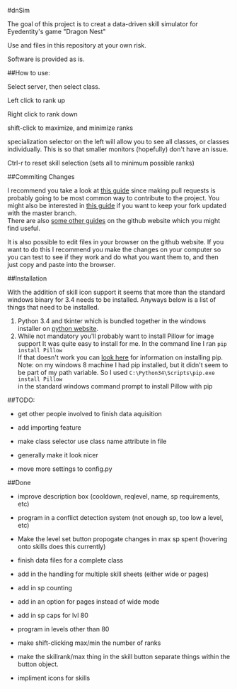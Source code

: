 #dnSim

The goal of this project is to creat a data-driven skill simulator for Eyedentity's game "Dragon Nest"

Use and files in this repository at your own risk.

Software is provided as is.

##How to use:

Select server, then select class.

Left click to rank up

Right click to rank down

shift-click to maximize, and minimize ranks

specialization selector on the left will allow you to see all classes, or classes individually.
This is so that smaller monitors (hopefully) don't have an issue. 

Ctrl-r to reset skill selection (sets all to minimum possible ranks)

##Commiting Changes

I recommend you take a look at [this guide](https://guides.github.com/activities/forking/index.html) since making pull requests is probably going to be most common way to contribute to the project. You might also be interested in [this guide](https://help.github.com/articles/syncing-a-fork/) if you want to keep your fork updated with the master branch.  
There are also [some other guides](https://guides.github.com/) on the github website which you might find useful.

It is also possible to edit files in your browser on the github website. If you want to do this I recommend you make the changes on your computer so you can test to see if they work and do what you want them to, and then just copy and paste into the browser.

##Installation

With the addition of skill icon support it seems that more than the standard windows binary for 3.4 needs to be installed. 
Anyways below is a list of things that need to be installed.

1. Python 3.4 and tkinter which is bundled together in the windows installer on [python website](https://www.python.org/).
2. While not mandatory you'll probably want to install Pillow for image support 
It was quite easy to install for me. In the command line I ran 
`pip install Pillow`  
If that doesn't work you can [look here](https://pip.pypa.io/en/latest/installing.html) for  information on installing pip.  
Note: on my windows 8 machine I had pip installed, but it didn't seem to be part of my path variable. So I used
`C:\Python34\Scripts\pip.exe install Pillow`  
in the standard windows command prompt to install Pillow with pip

##TODO:

* get other people involved to finish data aquisition

* add importing feature

* make class selector use class name attribute in file

* generally make it look nicer

* move more settings to config.py

##Done

* improve description box (cooldown, reqlevel, name, sp requirements, etc)

* program in a conflict detection system (not enough sp, too low a level, etc)

* Make the level set button propogate changes in max sp spent (hovering onto skills does this currently)

* finish data files for a complete class

* add in the handling for multiple skill sheets (either wide or pages)

* add in sp counting

* add in an option for pages instead of wide mode

* add in sp caps for lvl 80

* program in levels other than 80

* make shift-clicking max/min the number of ranks

*  make the skillrank/max thing in the skill button separate things within the button object.

* impliment icons for skills